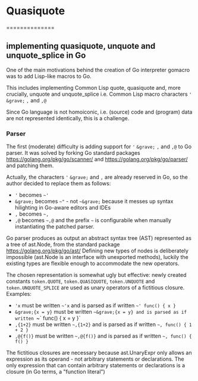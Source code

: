 # Quasiquote #
==============

implementing quasiquote, unquote and unquote_splice in Go
--------------------------------------------------------

One of the main motivations behind the creation of Go interpreter gomacro
was to add Lisp-like macros to Go.

This includes implementing Common Lisp quote, quasiquote and, more crucially,
unquote and unquote_splice i.e. Common Lisp macro characters `'` `&grave;` `,` and `,@`

Since Go language is not homoiconic, i.e. (source) code and (program) data
are not represented identically, this is a challenge.

### Parser ###

The first (moderate) difficulty is adding support for `'` `&grave;` `,` and `,@` to Go parser.
It was solved by forking Go standard packages https://golang.org/pkg/go/scanner/
and https://golang.org/pkg/go/parser/ and patching them.

Actually, the characters `'` `&grave;` and `,` are already reserved in Go,
so the author decided to replace them as follows:
* `'`       becomes `~'`
* `&grave;` becomes `~"` - not `~&grave;` because it messes up syntax hilighting in Go-aware editors and IDEs
* `,`       becomes `~,`
* `,@`      becomes `~,@`
and the prefix `~` is configurabile when manually instantiating the patched parser.

Go parser produces as output an abstract syntax tree (AST) represented as a tree of ast.Node,
from the standard package https://golang.org/pkg/go/ast/
Defining new types of nodes is deliberately impossible (ast.Node is an interface with unexported methods),
luckily the existing types are flexible enough to accommodate the new operators.

The chosen representation is somewhat ugly but effective:
newly created constants `token.QUOTE`, `token.QUASIQUOTE`, `token.UNQUOTE` and `token.UNQUOTE_SPLICE`
are used as unary operators of a fictitious closure. Examples:
* `'x` must be written `~'x` and is parsed as if written `~' func() { x }`
* `&grave;{x = y}` must be written `~&grave;{x = y} and is parsed as if written `~&grave; func() { x = y }`
* `,{1+2}` must be written `~,{1+2}` and is parsed as if written `~, func() { 1 + 2 }`
* `,@{f()}` must be written `~,@{f()}` and is parsed as if written `~, func() { f() }`

The fictitious closures are necessary because ast.UnaryExpr only allows an expression
as its operand - not arbitrary statements or declarations.
The only expression that can contain arbitrary statements or declarations is a closure (in Go terms, a "function literal")


